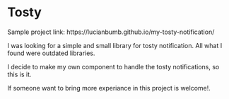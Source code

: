 <h1>Tosty</h1>

<p>Sample project link: https://lucianbumb.github.io/my-tosty-notification/</p>

<p>

I was looking for a simple and small library for tosty notification. 
All what I found were outdated libraries. 

I decide to make my own component to handle the tosty notifications, so this is it. 

If someone want to bring more experiance in this project is welcome!. 

</p>

